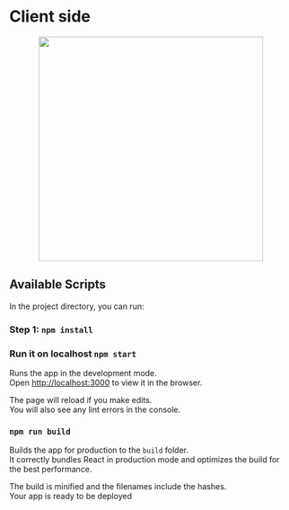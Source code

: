 # Client side

<div style="text-align:center">
<img src="https://firebasestorage.googleapis.com/v0/b/image-upload-b568f.appspot.com/o/chaichat-github.gif?alt=media&token=ec9d47aa-b8af-469f-8cf3-bea4be18a538" width="400" height="auto"/>
</div>

## Available Scripts

In the project directory, you can run:

### Step 1: `npm install`

### Run it on localhost `npm start`

Runs the app in the development mode.\
Open [http://localhost:3000](http://localhost:3000) to view it in the browser.

The page will reload if you make edits.\
You will also see any lint errors in the console.

### `npm run build`

Builds the app for production to the `build` folder.\
It correctly bundles React in production mode and optimizes the build for the best performance.

The build is minified and the filenames include the hashes.\
Your app is ready to be deployed
